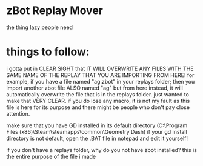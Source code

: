 # zBot Replay Mover
the thing lazy people need

# things to follow:

i gotta put in CLEAR SIGHT that IT WILL OVERWRITE ANY FILES WITH THE SAME NAME OF THE REPLAY
THAT YOU ARE IMPORTING FROM HERE!
for example, if you have a file named "ag.zbot" in your replays folder; then you import another zbot file
ALSO named "ag" but from here instead, it will automatically overwrite the file that is in the replays folder.
just wanted to make that VERY CLEAR. if you do lose any macro, it is not my fault as this file is here for its
purpose and there might be people who don't pay close attention.

make sure that you have GD installed in its default directory
(C:\Program Files (x86)\Steam\steamapps\common\Geometry Dash) 
if your gd install directory is not default, open the .BAT file in notepad and edit it yourself!

if you don't have a replays folder, why do you not have zbot installed?
this is the entire purpose of the file i made